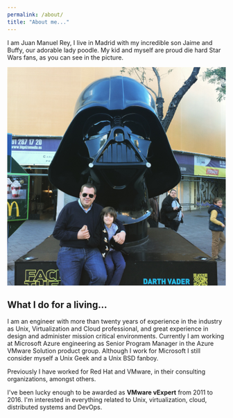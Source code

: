 ```yaml
---
permalink: /about/
title: "About me..."
---
```


I am Juan Manuel Rey, I live in Madrid with my incredible son Jaime and Buffy, our adorable lady poodle. My kid and myself are proud die hard Star Wars fans, as you can see in the picture.

[![](/assets/images/facetehforce-darthvader-jaime.jpg)]({{site.url}}/assets/images/facetehforce-darthvader-jaime.jpg)

## What I do for a living...

I am an engineer with more than twenty years of experience in the industry as Unix, Virtualization and Cloud professional, and great experience in design and administer mission critical environments. Currently I am working at Microsoft Azure engineering as Senior Program Manager in the Azure VMware Solution product group. Although I work for Microsoft I still consider myself a Unix Geek and a Unix BSD fanboy.

Previously I have worked for Red Hat and VMware, in their consulting organizations, amongst others.

I've been lucky enough to be awarded as **VMware vExpert** from 2011 to 2016. I'm interested in everything related to Unix, virtualization, cloud, distributed systems and DevOps.